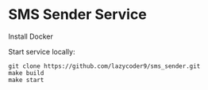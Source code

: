 # SMS Sender Service

Install Docker

Start service locally:
```
git clone https://github.com/lazycoder9/sms_sender.git
make build
make start
```